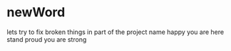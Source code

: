 # newWord
lets try to fix broken things in part of the project name 
happy you are here stand proud you are strong
